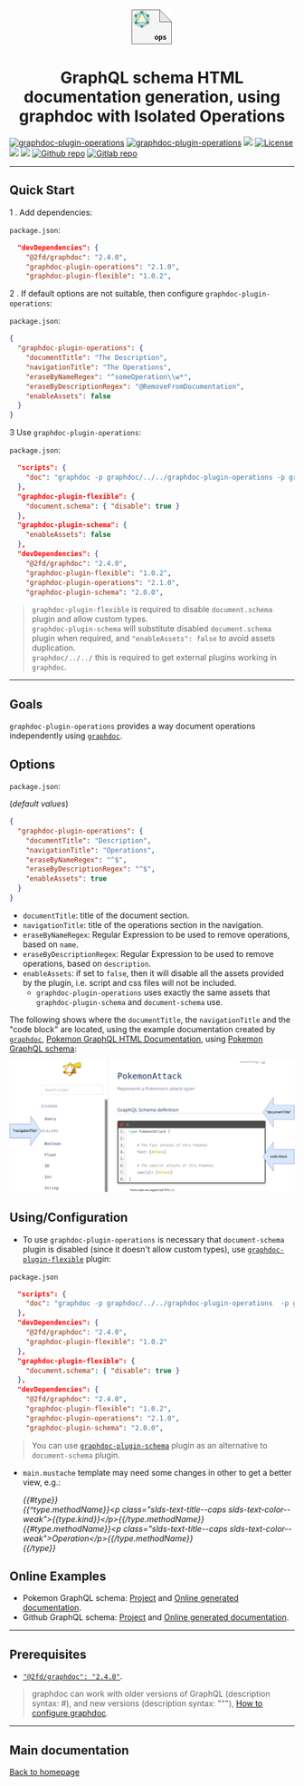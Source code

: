 <p align="center">
  <br/>
  <a href="https://graphdoc-plugins.github.io"><img src="operations/graphdoc-plugin-operations.png" alt=" "/></a>
</p>

<h1 align="center">GraphQL schema HTML documentation generation, using graphdoc with Isolated Operations</h1>

[![graphdoc-plugin-operations](https://badgen.net/badge/homepage/graphdoc-plugin-operations/blue)](https://graphdoc-plugins.github.io)
[![graphdoc-plugin-operations](https://badgen.net/badge/npm%20pack/graphdoc-plugin-operations/blue)](https://www.npmjs.com/package/graphdoc-plugin-operations)
[![ ](https://badgen.net/npm/v/graphdoc-plugin-operations)](https://www.npmjs.com/package/graphdoc-plugin-operations)
[![License](https://img.shields.io/github/license/mashape/apistatus.svg)](LICENSE.txt)
[![ ](https://badgen.net/badge/test/passing/green)](https://gmullerb.gitlab.io/graphdoc-plugin-operations/tests/tests_report.html)
[![ ](https://gitlab.com/gmullerb/graphdoc-plugin-operations/badges/master/coverage.svg)](https://gmullerb.gitlab.io/graphdoc-plugin-operations/coverage/index.html)
[![Github repo](https://badgen.net/badge/icon/github?icon=github&label)](https://github.com/gmullerb/graphdoc-plugin-operations)
[![Gitlab repo](https://badgen.net/badge/icon/gitlab?icon=gitlab&label)](https://gitlab.com/gmullerb/graphdoc-plugin-operations)

__________________

## Quick Start

1 . Add dependencies:

`package.json`:

```json
  "devDependencies": {
    "@2fd/graphdoc": "2.4.0",
    "graphdoc-plugin-operations": "2.1.0",
    "graphdoc-plugin-flexible": "1.0.2",
```

2 . If default options are not suitable, then configure `graphdoc-plugin-operations`:

`package.json`:

```json
{
  "graphdoc-plugin-operations": {
    "documentTitle": "The Description",
    "navigationTitle": "The Operations",
    "eraseByNameRegex": "^someOperation\\w*",
    "eraseByDescriptionRegex": "@RemoveFromDocumentation",
    "enableAssets": false
  }
}
```

3 Use `graphdoc-plugin-operations`:

`package.json`:

```json
  "scripts": {
    "doc": "graphdoc -p graphdoc/../../graphdoc-plugin-operations -p graphdoc/../../graphdoc-plugin-flexible  -p graphdoc/../../graphdoc-plugin-schema -s ./schema.graphql -o ./build/documentation"
  },
  "graphdoc-plugin-flexible": {
    "document.schema": { "disable": true }
  },
  "graphdoc-plugin-schema": {
    "enableAssets": false
  },
  "devDependencies": {
    "@2fd/graphdoc": "2.4.0",
    "graphdoc-plugin-flexible": "1.0.2",
    "graphdoc-plugin-operations": "2.1.0",
    "graphdoc-plugin-schema": "2.0.0",
```

> `graphdoc-plugin-flexible` is required to disable `document.schema` plugin and  allow custom types.  
> `graphdoc-plugin-schema` will substitute disabled `document.schema` plugin when required, and `"enableAssets": false` to avoid assets duplication.  
> `graphdoc/../../` this is required to get external plugins working in `graphdoc`.

__________________

## Goals

`graphdoc-plugin-operations` provides a way document operations independently using [`graphdoc`](https://www.npmjs.com/package/@2fd/graphdoc).

## Options

`package.json`:

(*default values*)

```json
{
  "graphdoc-plugin-operations": {
    "documentTitle": "Description",
    "navigationTitle": "Operations",
    "eraseByNameRegex": "^$",
    "eraseByDescriptionRegex": "^$",
    "enableAssets": true
  }
}
```

* `documentTitle`: title of the document section.
* `navigationTitle`: title of the operations section in the navigation.
* `eraseByNameRegex`: Regular Expression to be used to remove operations, based on `name`.
* `eraseByDescriptionRegex`: Regular Expression to be used to remove operations, based on `description`.
* `enableAssets`: if set to `false`, then it will disable all the assets provided by the plugin, i.e. script and css files will not be included.
  * `graphdoc-plugin-operations` uses exactly the same assets that `graphdoc-plugin-schema` and `document-schema` use.

The following shows where the `documentTitle`, the `navigationTitle` and the "code block" are located, using the example documentation created by [`graphdoc`](https://www.npmjs.com/package/@2fd/graphdoc), [Pokemon GraphQL HTML Documentation](https://2fd.github.io/graphdoc/pokemon/pokemonattack.doc.html), using [Pokemon GraphQL schema](https://github.com/lucasbento/graphql-pokemon):

![Graphdoc sections](operations/graphdoc-sections.svg)

## Using/Configuration

* To use `graphdoc-plugin-operations` is necessary that `document-schema` plugin is disabled (since it doesn't allow custom types), use [`graphdoc-plugin-flexible`](https://graphdoc-plugins.github.io) plugin:

`package.json`

```json
  "scripts": {
    "doc": "graphdoc -p graphdoc/../../graphdoc-plugin-operations  -p graphdoc/../../graphdoc-plugin-flexible -s ./schema.graphql -o ./build/documentation"
  },
  "devDependencies": {
    "@2fd/graphdoc": "2.4.0",
    "graphdoc-plugin-flexible": "1.0.2"
  },
  "graphdoc-plugin-flexible": {
    "document.schema": { "disable": true }
  },
  "devDependencies": {
    "@2fd/graphdoc": "2.4.0",
    "graphdoc-plugin-flexible": "1.0.2",
    "graphdoc-plugin-operations": "2.1.0",
    "graphdoc-plugin-schema": "2.0.0",
```

> You can use [`graphdoc-plugin-schema`](https://graphdoc-plugins.github.io) plugin as an alternative to  `document-schema` plugin.

* `main.mustache` template may need some changes in other to get a better view, e.g.:

    *&#123;&#123;#type}}  
      &#123;&#123;^type.methodName}}&#60;p class="slds-text-title--caps slds-text-color--weak">&#123;&#123;type.kind}}&#60;/p>&#123;&#123;/type.methodName}}  
      &#123;&#123;#type.methodName}}&#60;p class="slds-text-title--caps slds-text-color--weak">Operation&#60;/p>&#123;&#123;/type.methodName}}  
    &#123;&#123;/type}}*

## Online Examples

* Pokemon GraphQL schema: [Project](https://github.com/gmullerb/base-graphdoc-yarn) and [Online generated documentation](https://gmullerb.gitlab.io/base-graphdoc-yarn).
* Github GraphQL schema: [Project](https://github.com/gmullerb/base-graphdoc-npm) and [Online generated documentation](https://gmullerb.gitlab.io/base-graphdoc-npm).

__________________

## Prerequisites

* [`"@2fd/graphdoc": "2.4.0"`](https://www.npmjs.com/package/@2fd/graphdoc/v/2.4.0).

> graphdoc can work with older versions of GraphQL (description syntax: #), and new versions (description syntax: """), [How to configure graphdoc](https://graphdoc-plugins.github.io/docs/how-to-configure-graphdoc.html).

__________________

## Main documentation

[Back to homepage](../README.md)
